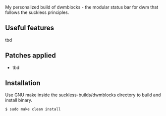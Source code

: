 My personalized build of dwmblocks - the modular status bar for dwm that follows the suckless principles.

## Useful features
tbd

## Patches applied
- tbd

## Installation
Use GNU make inside the suckless-builds/dwmblocks directory to build and install binary.
```
$ sudo make clean install
```
